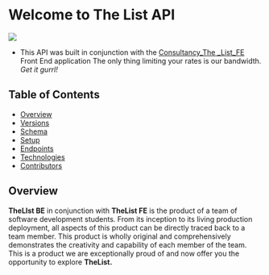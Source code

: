 # Welcome to The List API
![](https://user-images.githubusercontent.com/98491210/181646573-c49f9559-b3e3-426e-b924-65c7ff6783cf.jpeg)
 + This API was built in conjunction with the [Consultancy_The _List_FE](https://github.com/wesatt/consultancy_the_list_fe) Front End application
The only thing limiting your rates is our bandwidth.  *Get it gurrl!*

## Table of Contents
- [Overview](##overview)
- [Versions](##versions)
- [Schema](##schema)
- [Setup](##setup)
- [Endpoints](##endpoints)
- [Technologies](##technologies)
- [Contributors](##contributors)

## Overview

**TheLIst BE** in conjunction with **TheList FE** is the product of a team of software development students. From its inception to its living production deployment, all aspects of this product can be directly traced back to a team member. This product is wholly original and comprehensively demonstrates the creativity and capability of each member of the team. This is a product we are exceptionally proud of and now offer you the opportunity to explore **TheList.**
